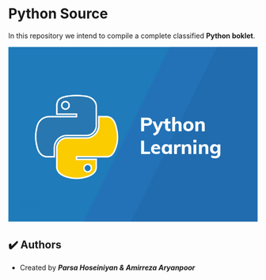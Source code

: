# Python Source

In this repository we intend to compile a complete classified **Python boklet**.

<img src="assets\images\python.jpg" alt="python">

## :heavy_check_mark: Authors

-   Created by ***Parsa Hoseiniyan & Amirreza Aryanpoor***
